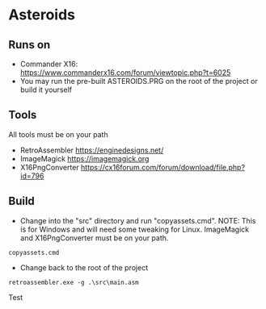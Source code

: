 # Asteroids

## Runs on
* Commander X16: https://www.commanderx16.com/forum/viewtopic.php?t=6025
* You may run the pre-built ASTEROIDS.PRG on the root of the project or build it yourself

## Tools
All tools must be on your path
* RetroAssembler https://enginedesigns.net/
* ImageMagick https://imagemagick.org
* X16PngConverter https://cx16forum.com/forum/download/file.php?id=796

## Build
* Change into the "src" directory and run "copyassets.cmd". NOTE: This is for Windows and will need some tweaking for Linux.  ImageMagick and X16PngConverter must be on your path.
```
copyassets.cmd
```
* Change back to the root of the project
```
retroassembler.exe -g .\src\main.asm
```

Test